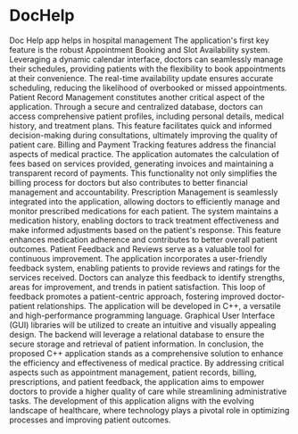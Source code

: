 # DocHelp
Doc Help app helps in hospital management
The application's first key feature is the robust Appointment Booking and Slot Availability system. Leveraging a dynamic calendar interface, doctors can seamlessly manage their schedules, providing patients with the flexibility to book appointments at their convenience. The real-time availability update ensures accurate scheduling, reducing the likelihood of overbooked or missed appointments.
Patient Record Management constitutes another critical aspect of the application. Through a secure and centralized database, doctors can access comprehensive patient profiles, including personal details, medical history, and treatment plans. This feature facilitates quick and informed decision-making during consultations, ultimately improving the quality of patient care.
Billing and Payment Tracking features address the financial aspects of medical practice. The application automates the calculation of fees based on services provided, generating invoices and maintaining a transparent record of payments. This functionality not only simplifies the billing process for doctors but also contributes to better financial management and accountability.
Prescription Management is seamlessly integrated into the application, allowing doctors to efficiently manage and monitor prescribed medications for each patient. The system maintains a medication history, enabling doctors to track treatment effectiveness and make informed adjustments based on the patient's response. This feature enhances medication adherence and contributes to better overall patient outcomes.
Patient Feedback and Reviews serve as a valuable tool for continuous improvement. The application incorporates a user-friendly feedback system, enabling patients to provide reviews and ratings for the services received. Doctors can analyze this feedback to identify strengths, areas for improvement, and trends in patient satisfaction. This loop of feedback promotes a patient-centric approach, fostering improved doctor-patient relationships.
The application will be developed in C++, a versatile and high-performance programming language. Graphical User Interface (GUI) libraries will be utilized to create an intuitive and visually appealing design. The backend will leverage a relational database to ensure the secure storage and retrieval of patient information.
In conclusion, the proposed C++ application stands as a comprehensive solution to enhance the efficiency and effectiveness of medical practice. By addressing critical aspects such as appointment management, patient records, billing, prescriptions, and patient feedback, the application aims to empower doctors to provide a higher quality of care while streamlining administrative tasks. The development of this application aligns with the evolving landscape of healthcare, where technology plays a pivotal role in optimizing processes and improving patient outcomes.
